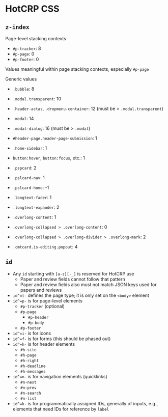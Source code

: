 # HotCRP CSS

## `z-index`

Page-level stacking contexts

* `#p-tracker`: 8
* `#p-page`: 0
* `#p-footer`: 0

Values meaningful within page stacking contexts, especially `#p-page`

Generic values

* `.bubble`: 8
* `.modal.transparent`: 10
* `.header-actas`, `.dropmenu-container`: 12 (must be > `.modal.transparent`)
* `.modal`: 14
* `.modal-dialog`: 16 (must be > `.modal`)

* `#header-page.header-page-submission`: 1
* `.home-sidebar`: 1
* `button:hover`, `button:focus`, etc.: 1
* `.pspcard`: 2
* `.pslcard-nav`: 1
* `.pslcard-home`: -1
* `.longtext-fader`: 1
* `.longtext-expander`: 2
* `.overlong-content`: 1
* `.overlong-collapsed > .overlong-content`: 0
* `.overlong-collapsed > .overlong-divider > .overlong-mark`: 2
* `.cmtcard.is-editing.popout`: 4

## `id`

* Any `id` starting with `[a-z][-_]` is reserved for HotCRP use
    * Paper and review fields cannot follow that pattern
    * Paper and review fields also must not match JSON keys used for papers
      and reviews
* `id^=t-` defines the page type; it is only set on the `<body>` element
* `id^=p-` is for page-level elements
    * `#p-tracker` (optional)
    * `#p-page`
        * `#p-header`
        * `#p-body`
    * `#p-footer`
* `id^=i-` is for icons
* `id^=f-` is for forms (this should be phased out)
* `id^=h-` is for header elements
    * `#h-site`
    * `#h-page`
    * `#h-right`
    * `#h-deadline`
    * `#h-messages`
* `id^=n-` is for navigation elements (quicklinks)
    * `#n-next`
    * `#n-prev`
    * `#n-search`
    * `#n-list`
* `id^=k-` is for programmatically assigned IDs, generally of inputs, e.g.,
  elements that need IDs for reference by `label`
